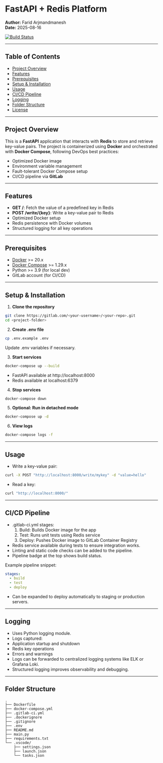 # FastAPI + Redis Platform

**Author:** Farid Arjmandmanesh  
**Date:** 2025-08-16

[![Build Status](https://gitlab.com/<your-username>/<your-repo>/badges/main/pipeline.svg)](https://gitlab.com/<your-username>/<your-repo>/pipelines)

---

## Table of Contents

- [Project Overview](#project-overview)
- [Features](#features)
- [Prerequisites](#prerequisites)
- [Setup & Installation](#setup--installation)
- [Usage](#usage)
- [CI/CD Pipeline](#cicd-pipeline)
- [Logging](#logging)
- [Folder Structure](#folder-structure)
- [License](#license)

---

## Project Overview

This is a **FastAPI** application that interacts with **Redis** to store and retrieve key-value pairs. The project is containerized using **Docker** and orchestrated with **Docker Compose**, following DevOps best practices:

- Optimized Docker image
- Environment variable management
- Fault-tolerant Docker Compose setup
- CI/CD pipeline via **GitLab**

---

## Features

- **GET /**: Fetch the value of a predefined key in Redis
- **POST /write/{key}**: Write a key-value pair to Redis
- Optimized Docker setup
- Redis persistence with Docker volumes
- Structured logging for all key operations

---

## Prerequisites

- [Docker](https://www.docker.com/) >= 20.x
- [Docker Compose](https://docs.docker.com/compose/) >= 1.29.x
- Python >= 3.9 (for local dev)
- GitLab account (for CI/CD)

---

## Setup & Installation

1. **Clone the repository**

```bash
git clone https://gitlab.com/<your-username>/<your-repo>.git
cd <project-folder>
```

2. **Create .env file**

```bash
cp .env.example .env
```

Update .env variables if necessary.

3. **Start services**

```bash
docker-compose up --build
```

- FastAPI available at http://localhost:8000
- Redis available at localhost:6379

4. **Stop services**

```bash
docker-compose down
```

5. **Optional: Run in detached mode**

```bash
docker-compose up -d
```

6. **View logs**

```bash
docker-compose logs -f
```

---

## Usage

- Write a key-value pair:

```bash
curl -X POST "http://localhost:8000/write/mykey" -d "value=hello"
```

- Read a key:

```bash
curl "http://localhost:8000/"
```

---

## CI/CD Pipeline

- .gitlab-ci.yml stages:
    1. Build: Builds Docker image for the app
    2. Test: Runs unit tests using Redis service
    3. Deploy: Pushes Docker image to GitLab Container Registry
- Redis service available during tests to ensure integration works.
- Linting and static code checks can be added to the pipeline.
- Pipeline badge at the top shows build status.

Example pipeline snippet:

```yaml
stages:
  - build
  - test
  - deploy
```

- Can be expanded to deploy automatically to staging or production servers.

---

## Logging

- Uses Python logging module.
- Logs captured:
- Application startup and shutdown
- Redis key operations
- Errors and warnings
- Logs can be forwarded to centralized logging systems like ELK or Grafana Loki.
- Structured logging improves observability and debugging.

---

## Folder Structure

```text
.
├── Dockerfile
├── docker-compose.yml
├── .gitlab-ci.yml
├── .dockerignore
├── .gitignore
├── .env
├── README.md
├── main.py
├── requirements.txt
└── .vscode/
    ├── settings.json
    ├── launch.json
    └── tasks.json
```
